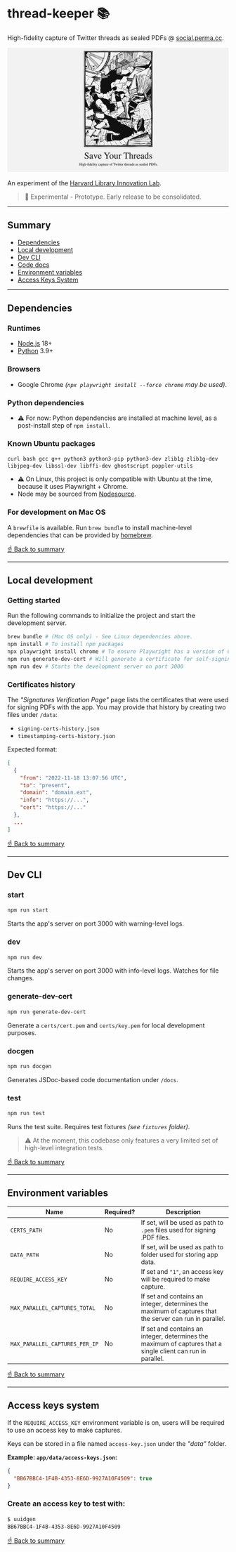 # thread-keeper 📚

High-fidelity capture of Twitter threads as sealed PDFs @ [social.perma.cc](https://social.perma.cc). 

[![](github.png)](https://social.perma.cc)

An experiment of the [Harvard Library Innovation Lab](https://lil.law.harvard.edu).

> 🚧 Experimental - Prototype. 
> Early release to be consolidated. 

---

## Summary
- [Dependencies](#dependencies)
- [Local development](#local-development)
- [Dev CLI](#dev-cli)
- [Code docs](/docs)
- [Environment variables](#environment-variables)
- [Access Keys System](#access-keys-system)

---

## Dependencies

### Runtimes
- [Node.js](https://nodejs.org/) 18+
- [Python](https://www.python.org/) 3.9+

### Browsers
- Google Chrome _(`npx playwright install --force chrome` may be used)_.

### Python dependencies
- ⚠️ For now: Python dependencies are installed at machine level, as a post-install step of `npm install`.

### Known Ubuntu packages
```
curl bash gcc g++ python3 python3-pip python3-dev zlib1g zlib1g-dev libjpeg-dev libssl-dev libffi-dev ghostscript poppler-utils
```

- ⚠️ On Linux, this project is only compatible with Ubuntu at the time, because it uses Playwright + Chrome.
- Node may be sourced from [Nodesource](https://github.com/nodesource/distributions/blob/master/README.md#installation-instructions).

### For development on Mac OS
A `brewfile` is available. Run `brew bundle` to install machine-level dependencies that can be provided by [homebrew](https://brew.sh/).

[☝️ Back to summary](#summary)

---

## Local development

### Getting started
Run the following commands to initialize the project and start the development server. 

```bash
brew bundle # (Mac OS only) - See Linux dependencies above.
npm install # To install npm packages
npx playwright install chrome # To ensure Playwright has a version of Chrome to talk to
npm run generate-dev-cert # Will generate a certificate for self-signing PDFs. For testing purposes only.
npm run dev # Starts the development server on port 3000
```

### Certificates history

The _"Signatures Verification Page"_ page lists the certificates that were used for signing PDFs with the app. You may provide that history by creating two files under `/data`:
- `signing-certs-history.json` 
- `timestamping-certs-history.json` 

Expected format:

```json
[
  {
    "from": "2022-11-18 13:07:56 UTC",
    "to": "present",
    "domain": "domain.ext",
    "info": "https://...",
    "cert": "https://..."
  },
  ...
]
```

[☝️ Back to summary](#summary)

---

## Dev CLI

### start
```bash
npm run start
```

Starts the app's server on port 3000 with warning-level logs.

### dev
```bash
npm run dev
```

Starts the app's server on port 3000 with info-level logs. Watches for file changes.

### generate-dev-cert
```bash
npm run generate-dev-cert
```

Generate a `certs/cert.pem` and `certs/key.pem` for local development purposes. 

### docgen
```bash
npm run docgen
```

Generates JSDoc-based code documentation under `/docs`.

### test
```bash
npm run test
```

Runs the test suite. Requires test fixtures _(see `fixtures` folder)_.

> ⚠️ At the moment, this codebase only features a very limited set of high-level integration tests.

[☝️ Back to summary](#summary)


---

## Environment variables

| Name | Required? | Description |
| --- | --- | --- |
| `CERTS_PATH` | No | If set, will be used as path to `.pem` files used for signing .PDF files. |
| `DATA_PATH` | No | If set, will be used as path to folder used for storing app data. |
| `REQUIRE_ACCESS_KEY` | No | If set and `"1"`, an access key will be required to make capture. |
| `MAX_PARALLEL_CAPTURES_TOTAL` | No | If set and contains an integer, determines the maximum of captures that the server can run in parallel. |
| `MAX_PARALLEL_CAPTURES_PER_IP` | No | If set and contains an integer, determines the maximum of captures that a single client can run in parallel. |

[☝️ Back to summary](#summary)

---

## Access keys system

If the `REQUIRE_ACCESS_KEY` environment variable is on, users will be required to use an access key to make captures. 

Keys can be stored in a file named `access-key.json` under the _"data"_ folder.

**Example: `app/data/access-keys.json`:**
```json
{
  "BB67BBC4-1F4B-4353-8E6D-9927A10F4509": true
}
```

### Create an access key to test with:

```bash
$ uuidgen
BB67BBC4-1F4B-4353-8E6D-9927A10F4509
```


[☝️ Back to summary](#summary)